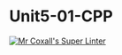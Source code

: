 # Unit5-01-CPP
[![Mr Coxall's Super Linter](https://github.com/ICS3U-C-Programming-ZakG/Unit5-01-CPP/workflows/Mr%20Coxall's%20Super%20Linter/badge.svg)](https://github.com/ICS3U-C-Programming-ZakG/Unit5-01-CPP/actions/)
